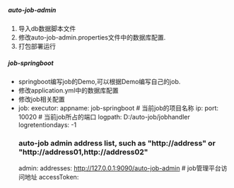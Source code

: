 ##### auto-job-admin #####
1. 导入db数据脚本文件
2. 修改auto-job-admin.properties文件中的数据库配置.
3. 打包部署运行

##### job-springboot #####
+ springboot编写job的Demo,可以根据Demo编写自己的job. 
+ 修改application.yml中的数据库配置
+ 修改job相关配置
+ job:
    executor:
      appname: job-springboot # 当前job的项目名称
      ip:
      port: 10020 # 当前job所占的端口
      logpath: D:/auto-job/jobhandler
      logretentiondays: -1
  ### auto-job admin address list, such as "http://address" or "http://address01,http://address02"
    admin:
      addresses: http://127.0.0.1:9090/auto-job-admin # job管理平台访问地址
    accessToken:
